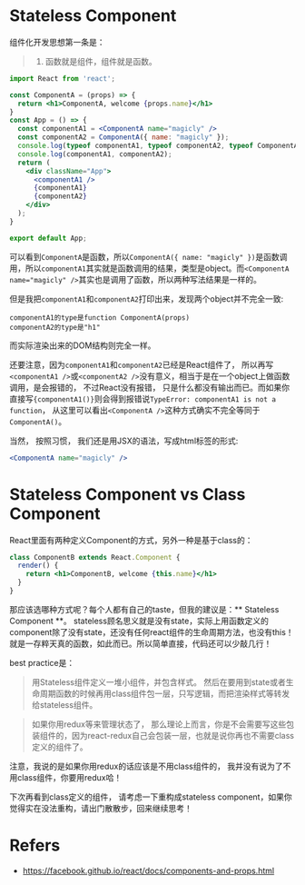 # Stateless Component

组件化开发思想第一条是：
> 1. 函数就是组件，组件就是函数。 

```jsx
import React from 'react';

const ComponentA = (props) => {
  return <h1>ComponentA, welcome {props.name}</h1>
}
const App = () => {
  const componentA1 = <ComponentA name="magicly" />
  const componentA2 = ComponentA({ name: "magicly" });
  console.log(typeof componentA1, typeof componentA2, typeof ComponentA);
  console.log(componentA1, componentA2);
  return (
    <div className="App">
      <componentA1 />
      {componentA1}
      {componentA2}
    </div>
  );
}

export default App;
```
可以看到`ComponentA`是函数，所以`ComponentA({ name: "magicly" })`是函数调用，所以`componentA1`其实就是函数调用的结果，类型是object。而`<ComponentA name="magicly" />`其实也是调用了函数，所以两种写法结果是一样的。

但是我把`componentA1`和`componentA2`打印出来，发现两个object并不完全一致:
```
componentA1的type是function ComponentA(props)
componentA2的type是"h1"
```
而实际渲染出来的DOM结构则完全一样。

还要注意，因为`componentA1`和`componentA2`已经是React组件了， 所以再写`<componentA1 />`或`<componentA2 />`没有意义，相当于是在一个object上做函数调用，是会报错的， 不过React没有报错， 只是什么都没有输出而已。而如果你直接写`{componentA1()}`则会得到报错说`TypeError: componentA1 is not a function`， 从这里可以看出`<ComponentA />`这种方式确实不完全等同于`ComponentA()`。

当然， 按照习惯， 我们还是用JSX的语法，写成html标签的形式:
```jsx
<ComponentA name="magicly" />
```

# Stateless Component vs Class Component
React里面有两种定义Component的方式，另外一种是基于class的：
```jsx
class ComponentB extends React.Component {
  render() {
    return <h1>ComponentB, welcome {this.name}</h1>
  }
}
```
那应该选哪种方式呢？每个人都有自己的taste，但我的建议是：** Stateless Component **。 stateless顾名思义就是没有state，实际上用函数定义的component除了没有state，还没有任何react组件的生命周期方法，也没有this！就是一存粹天真的函数，如此而已。所以简单直接，代码还可以少敲几行！

best practice是：
> 用Stateless组件定义一堆小组件，并包含样式。 然后在要用到state或者生命周期函数的时候再用class组件包一层，只写逻辑，而把渲染样式等转发给stateless组件。

> 如果你用redux等来管理状态了， 那么理论上而言，你是不会需要写这些包装组件的，因为react-redux自己会包装一层，也就是说你再也不需要class定义的组件了。

注意，我说的是如果你用redux的话应该是不用class组件的， 我并没有说为了不用class组件，你要用redux哈！

下次再看到class定义的组件， 请考虑一下重构成stateless component，如果你觉得实在没法重构，请出门散散步，回来继续思考！

# Refers
* https://facebook.github.io/react/docs/components-and-props.html